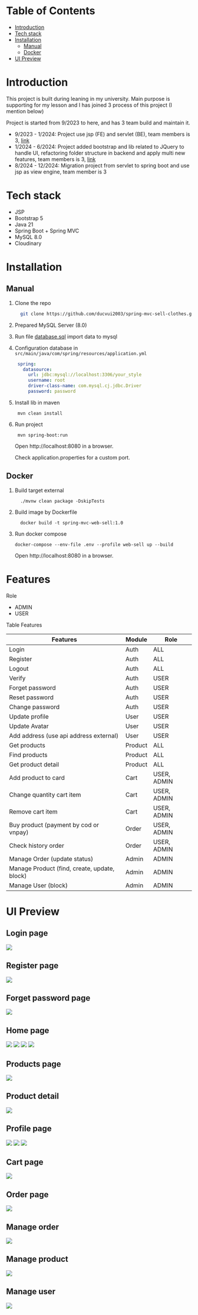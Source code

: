 <h1>Table of Contents</h1>

- [Introduction](#introduction)
- [Tech stack](#tech-stack)
- [Installation](#installation)
  - [Manual](#manual)
  - [Docker](#docker)
- [UI Preview](#ui-preview)

# Introduction

This project is built during leaning in my university. Main purpose is supporting for my lesson and I has joined 3 process of this project (I mention below)

Project is started from 9/2023 to here, and has 3 team build and maintain it.

- 9/2023 - 1/2024: Project use jsp (FE) and servlet (BE), team members is 3, [link](https://github.com/john9101/LTW_N15)
- 1/2024 - 6/2024: Project added bootstrap and lib related to JQuery to handle UI, refactoring folder structure in backend and apply multi new features, team members is 3, [link](https://github.com/21130449-NguyenKhaiNam/web-sell)
- 8/2024 - 12/2024: Migration project from servlet to spring boot and use jsp as view engine, team member is 3

# Tech stack

- JSP
- Bootstrap 5
- Java 21
- Spring Boot + Spring MVC
- MySQL 8.0
- Cloudinary

# Installation

## Manual

1. Clone the repo

   ```bash
     git clone https://github.com/ducvui2003/spring-mvc-sell-clothes.git
   ```

2. Prepared MySQL Server (8.0)
3. Run file [database.sql]("./database.sql") import data to mysql
4. Configuration database in `src/main/java/com/spring/resources/application.yml`

   ```application.yml
    spring:
      datasource:
        url: jdbc:mysql://localhost:3306/your_style
        username: root
        driver-class-name: com.mysql.cj.jdbc.Driver
        password: password
   ```

5. Install lib in maven

   ```
    mvn clean install
   ```

6. Run project

   ```
    mvn spring-boot:run
   ```

   Open http://localhost:8080 in a browser.

   Check application.properties for a custom port.

## Docker

1. Build target external

   ```
     ./mvnw clean package -DskipTests
   ```

2. Build image by Dockerfile

   ```
     docker build -t spring-mvc-web-sell:1.0
   ```

3. Run docker compose

   ```
   docker-compose --env-file .env --profile web-sell up --build
   ```

   Open http://localhost:8080 in a browser.

# Features

Role

- ADMIN
- USER

Table Features

| Features                                     | Module  | Role        |
| -------------------------------------------- | ------- | ----------- |
| Login                                        | Auth    | ALL         |
| Register                                     | Auth    | ALL         |
| Logout                                       | Auth    | ALL         |
| Verify                                       | Auth    | USER        |
| Forget password                              | Auth    | USER        |
| Reset password                               | Auth    | USER        |
| Change password                              | Auth    | USER        |
| Update profile                               | User    | USER        |
| Update Avatar                                | User    | USER        |
| Add address (use api address external)       | User    | USER        |
| Get products                                 | Product | ALL         |
| Find products                                | Product | ALL         |
| Get product detail                           | Product | ALL         |
| Add product to card                          | Cart    | USER, ADMIN |
| Change quantity cart item                    | Cart    | USER, ADMIN |
| Remove cart item                             | Cart    | USER, ADMIN |
| Buy product (payment by cod or vnpay)        | Order   | USER, ADMIN |
| Check history order                          | Order   | USER, ADMIN |
| Manage Order (update status)                 | Admin   | ADMIN       |
| Manage Product (find, create, update, block) | Admin   | ADMIN       |
| Manage User (block)                          | Admin   | ADMIN       |

# UI Preview

## Login page

![](./docs/images/login-page.png)

## Register page

![](./docs/images/register-page.png)

## Forget password page

![](./docs/images/forget-password-page.png)

## Home page

![](./docs/images/home-page-1.png)
![](./docs/images/home-page-2.png)
![](./docs/images/home-page-3.png)
![](./docs/images/home-page-4.png)

## Products page

![](./docs/images/product-page.png)

## Product detail

![](./docs/images/product-detail-page.png)

## Profile page

![](./docs/images/profile-page-1.png)
![](./docs/images/profile-page-2.png)
![](./docs/images/profile-page-3.png)

## Cart page

![](./docs/images/cart-page.png)

## Order page

![](./docs/images/order-page.png)

## Manage order

![](./docs/images/manage-order-page.png)

## Manage product

![](./docs/images/manage-product-page.png)

## Manage user

![](./docs/images/manage-user-page.png)
